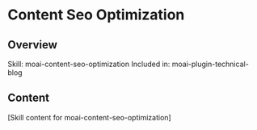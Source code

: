 # Content Seo Optimization

## Overview
Skill: moai-content-seo-optimization
Included in: moai-plugin-technical-blog

## Content
[Skill content for moai-content-seo-optimization]
